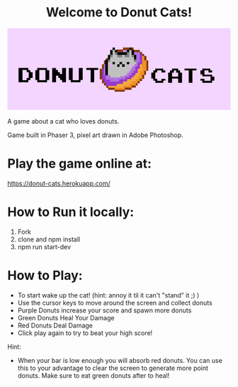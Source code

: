 <h1 align="center"> Welcome to Donut Cats!</h1>
<p align="center"><img src="./public/assets/banner/banner.png"/></p>

A game about a cat who loves donuts.

Game built in Phaser 3, pixel art drawn in Adobe Photoshop.

# Play the game online at:

https://donut-cats.herokuapp.com/

# How to Run it locally:

1. Fork
2. clone and npm install
3. npm run start-dev

# How to Play:

- To start wake up the cat! (hint: annoy it til it can't "stand" it ;) )
- Use the cursor keys to move around the screen and collect donuts
- Purple Donuts increase your score and spawn more donuts
- Green Donuts Heal Your Damage
- Red Donuts Deal Damage
- Click play again to try to beat your high score!

Hint:

- When your bar is low enough you will absorb red donuts. You can
  use this to your advantage to clear the screen to generate more point donuts. Make sure to eat green donuts after to heal!
